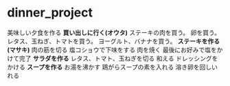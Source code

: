 # dinner_project
美味しい夕食を作る
**買い出しに行く(オウタ)**
ステーキの肉を買う。
卵を買う。
レタス、玉ねぎ、トマトを買う。
ヨーグルト、バナナを買う。
**ステーキを作る(マサキ)**
肉の筋を切る
塩コショウで下味をする
肉を焼く
最後にお好みで塩をかけて完了
**サラダを作る**
レタス、トマト、玉ねぎを切る
和える
ドレッシングをかける
**スープを作る**
お湯を沸かす
鶏がらスープの素を入れる
溶き卵を回しいれる